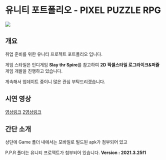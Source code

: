# 유니티 포트폴리오 - PIXEL PUZZLE RPG

<img src="https://user-images.githubusercontent.com/6329345/246642080-2bff6899-4a13-4fe0-abdf-dc36d50e9386.png"/>

## 개요
취업 준비를 위한 유니티 프로젝트 포트폴리오 입니다.  

게임 스타일은 인디게임 <b>Slay thr Spire</b>를 참고하여 <b>2D 픽셀스타일 로그라이크&퍼즐</b> 게임 개발을 진행하고 있습니다.  

계속해서 업데이트 중이니 많은 관심 부탁드리겠습니다.

## 시연 영상
[영상링크](https://www.youtube.com/watch?v=SW4AwwsP-a8)
<a href="https://www.youtube.com/watch?v=SW4AwwsP-a8" target="_blank">2영상링크</a>

## 간단 소개
상단에 Game 폴더 내에서는 모바일로 빌드된 apk가 첨부되어 있고

P.P.R 폴더는 유니티 프로젝트가 첨부되어 있습니다. <b>Version : 2021.3.25f1</b>
